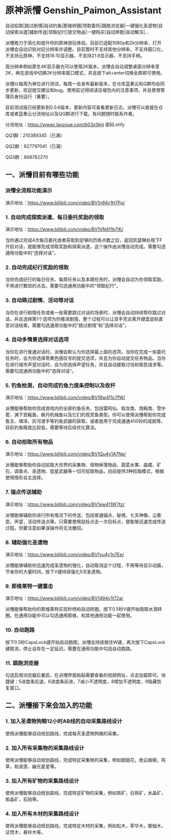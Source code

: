 # 原神派懵 Genshin_Paimon_Assistant
自动拾取|跳过剧情|自动钓鱼|那维转圈|领取委托|跟跑浏览器|一键强化圣遗物|自动探索派遣|辅助传送|领取纪行|提交物品|一键购买|自动奔跑|自动解冻|...

派懵致力于简化和提升你的原神游玩体验。目前已适配1080p和2k分辨率，打开派懵会自动识别对应分辨率并调整。目前暂时不支持其他分辨率，不支持窗口化，不支持云原神，不支持16:10显示器，不支持21:9显示器，不支持手柄。

高分辨率例如原生4K显示器也可以使用2K版本，派懵会自动调整桌面分辨率至2K，再在游戏中切换2K分辨率窗口模式，并且按下alt+enter切换全屏即可使用。

派懵以每周为单位进行测试，每周一会发布最新版本，在仓库蓝奏云和Q群均会同步更新，欢迎提交建议和bug。使用前记得阅读压缩包内的注意事项，并且使用管理员身份运行（重要）。

目前测试版已经更新到0.0.6版本，更新内容可查看更新日志。派懵可以直接在仓库或者蓝奏云分流地址以及QQ群进行下载，有问题随时联系作者。

分流地址：https://wwsn.lanzoue.com/b03x0kjij 密码:shfy

QQ1群：210389345（已满）

QQ2群：827797041（已满）

QQ3群：868782270

## 一、派懵目前有哪些功能
### 派懵全流程功能演示
演示地址：https://www.bilibili.com/video/BV1n94y1H7Fp/

### 1. 自动完成探索派遣、每日委托奖励的领取
演示地址：https://www.bilibili.com/video/BV1VN411b7iK/

当你通过完成4次每日委托或者获取到足够的历练点数之后，返回凯瑟琳处按下F开启对话，就能够完成领取奖励和探索派遣，这个操作由派懵自动完成。需要勾选通用功能中的“选择对话”。

### 2. 自动完成纪行奖励的领取
当你完成纪行的每日任务、每周任务以及本期任务时，派懵会自动为你领取奖励，不用进行繁琐的点击。需要勾选通用功能中的“领取纪行”。

### 3. 自动跳过剧情、活动等对话
当你在进行剧情任务或者一些需要跳过对话的场景时，派懵会自动持续帮你跳过对话，并且选择第1个选项为你推进剧情，整个过程可以让双手完全离开键盘鼠标直至对话结束。需要勾选通用功能中的“跳过剧情”和“选择对话”。

### 4. 自动多情景选择对话选项
当你在进行普通对话时，派懵会默认为你选择最上面的选项。当你在完成一些委托任务时，会为你选择带黄色感叹号的提交选项，并且为你自动提交任务物品。当你在进行城市声望对话时，会为你选择声望任务，并且自动接取讨伐和居民请求等。需要勾选通用功能中的“选择对话”。

### 5. 钓鱼检测，自动完成钓鱼力度条控制以及收杆
演示地址：https://www.bilibili.com/video/BV1Rw411c7fW/

派懵能够帮助你完成游戏内的全部钓鱼任务，包括雷鸣仙、假龙类、炮鲀类、雪中君、渊下宫鳐鱼、枫丹机械鱼以及它们的观赏鱼类型。你可以使用派懵帮助你完成鱼叉、竭泽、灰河渡手等钓鱼武器的获取，或者是用于完成通通400铃的成就等。目前钓鱼精度比较低，需要等待后续优化算法。

### 6. 自动拾取所有物品
演示地址：https://www.bilibili.com/video/BV1Qu4y1A7Ne/

派懵能够帮助你自动拾取大世界的采集物、怪物掉落物品、蔬菜水果、晶蝶、矿石、调查点、圣遗物、低星武器等一切可拾取物品，目前提供3种拾取模式，根据使用情形自主选择。

### 7. 锚点传送辅助
演示地址：https://www.bilibili.com/video/BV1ew411W7tz/

派懵能够辅助你进行所有情况下的传送，包括普通锚点，秘境，七天神像，尘歌壶，声望，活动传送点等。只需要使用鼠标点击一次目标点，便能够迅速完成传送过程。但要注意如果误操作将无法撤回。

### 8. 辅助强化圣遗物
演示地址：https://www.bilibili.com/video/BV1yu4y1n7Ee/

派懵能够辅助你迅速完成圣遗物的强化，自动取消这个过程，不用等待显示动画，节省你的大量时间。按下V键持续强化5次圣遗物。

### 9. 那维莱特一键重击
演示地址：https://www.bilibili.com/video/BV1494y1t72a/

派懵能够帮助你的那维莱特实现秒喷和自动转圈。按下0.5秒V键开始吸取水滴转圈。在通用功能中可以勾选通用那维，和其他通用功能一起使用。

### 10. 自动跑路

按下0.5秒CapsLock键开始自动跑图，派懵会持续按住W键，再次按下CapsLock键取消，停止会存在一定延迟。需要在通用功能中勾选自动跑路。

### 11. 跟跑浏览器

勾选启用浏览器后重启，在派懵界面粘贴需要查看的视频网址，点击加载即可。快捷键：5进度条后退，6进度条前进，7减小不透明度，8增加不透明度，9隐藏恢复窗口。

## 二、派懵接下来会加入的功能

### 1. 加入圣遗物狗粮12小时AB线的自动采集路线设计
使用派懵能够自动规划路线，完成每天圣遗物狗粮的采集。

### 2. 加入所有采集物的采集路线设计
使用派懵能够自动规划路线，完成特定采集物的采集，例如甜甜花，绝云椒椒，鸣草，劫波莲，幽光星星等。

### 3. 加入所有矿物的采集路线设计
使用派懵能够自动规划路线，完成特定矿物的采集，例如铁矿，白铁矿，水晶矿，紫晶矿，石珀等。

### 4. 加入所有木材的采集路线设计
使用派懵能够自动规划路线，完成特定木材的采集，例如松木，萃华木，御伽木，证悟木，悬铃木等。
